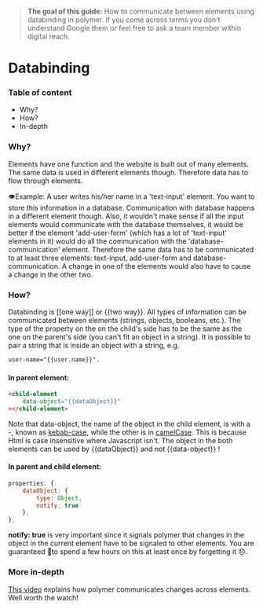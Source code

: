 > **The goal of this guide:** How to communicate between elements using databinding in polymer. If you come across terms you don't understand Google them or feel free to ask a team member within digital reach.

# Databinding

### Table of content
- Why?
- How?
- In-depth

### Why?

Elements have one function and the website is built out of many elements. The same data is used in different elements though. Therefore data has to flow through elements.

👁Example: A user writes his/her name in a 'text-input' element. You want to store this information in a database. Communication with database happens in a different element though. Also, it wouldn't make sense if all the input elements would communicate with the database themselves, it would be better if the element 'add-user-form' (which has a lot of 'text-input' elements in it) would do all the communication with the 'database-communication' element. Therefore the same data has to be communicated to at least three elements: text-input, add-user-form and database-communication. A change in one of the elements would also have to cause a change in the other two.

### How?

Databinding is [[one way]] or {{two way}}. All types of information can be communicated between elements (strings, objects, booleans, etc.). The type of the property on the on the child's side has to be the same as the one on the parent's side (you can't fit an object in a string). It is possible to pair a string that is inside an object with a string, e.g.
``` html
user-name="{{user.name}}".
```

#### In parent element:
``` Html
<child-element
    data-object="{{dataObject}}"
></child-element>
```

Note that data-object, the name of the object in the child element, is with a -, known as [kebab-case](https://en.wikipedia.org/wiki/Letter_case#Special_case_styles), while the other is in [camelCase](https://en.wikipedia.org/wiki/CamelCase).
This is because Html is case insensitive where Javascript isn't. The object in the both elements can be used by {{dataObject}} and not {{data-object}} !

#### In parent and child element:

``` javascript
properties: {
    dataObject: {
        type: Object,
        notify: true  
    },
},
```
**notify: true** is very important since it signals polymer that changes in the object in the current element have to be signaled to other elements. You are guaranteed 🔮to spend a few hours on this at least once by forgetting it 😞.

### More in-depth
[This video](https://www.youtube.com/watch?v=1sx6YNn58OQ) explains how polymer communicates changes across elements. Well worth the watch!
